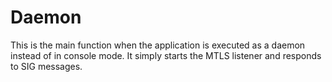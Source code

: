 Daemon
======

This is the main function when the application is executed as a daemon instead of in console mode. It simply starts the MTLS listener and responds to SIG messages.
